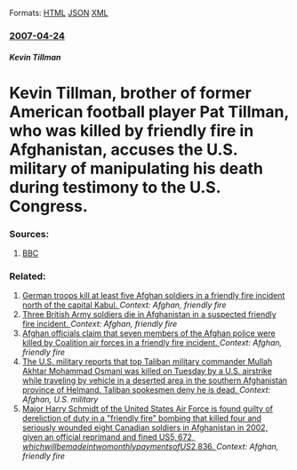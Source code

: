 
Formats: [HTML](/news/2007/04/24/kevin-tillman-brother-of-former-american-football-player-pat-tillman-who-was-killed-by-friendly-fire-in-afghanistan-accuses-the-u-s-mil.html)  [JSON](/news/2007/04/24/kevin-tillman-brother-of-former-american-football-player-pat-tillman-who-was-killed-by-friendly-fire-in-afghanistan-accuses-the-u-s-mil.json)  [XML](/news/2007/04/24/kevin-tillman-brother-of-former-american-football-player-pat-tillman-who-was-killed-by-friendly-fire-in-afghanistan-accuses-the-u-s-mil.xml)  

### [2007-04-24](/news/2007/04/24/index.md)

##### Kevin Tillman
#  Kevin Tillman, brother of former American football player Pat Tillman, who was killed by friendly fire in Afghanistan, accuses the U.S. military of manipulating his death during testimony to the U.S. Congress. 




### Sources:

1. [BBC](http://news.bbc.co.uk/1/hi/world/americas/6588611.stm)

### Related:

1. [German troops kill at least five Afghan soldiers in a friendly fire incident north of the capital Kabul. ](/news/2010/04/3/german-troops-kill-at-least-five-afghan-soldiers-in-a-friendly-fire-incident-north-of-the-capital-kabul.md) _Context: Afghan, friendly fire_
2. [ Three British Army soldiers die in Afghanistan in a suspected friendly fire incident. ](/news/2007/08/24/three-british-army-soldiers-die-in-afghanistan-in-a-suspected-friendly-fire-incident.md) _Context: Afghan, friendly fire_
3. [ Afghan officials claim that seven members of the Afghan police were killed by Coalition air forces in a friendly fire incident. ](/news/2007/06/12/afghan-officials-claim-that-seven-members-of-the-afghan-police-were-killed-by-coalition-air-forces-in-a-friendly-fire-incident.md) _Context: Afghan, friendly fire_
4. [ The U.S. military reports that top Taliban military commander Mullah Akhtar Mohammad Osmani was killed on Tuesday by a U.S. airstrike while traveling by vehicle in a deserted area in the southern Afghanistan province of Helmand. Taliban spokesmen deny he is dead. ](/news/2006/12/23/the-u-s-military-reports-that-top-taliban-military-commander-mullah-akhtar-mohammad-osmani-was-killed-on-tuesday-by-a-u-s-airstrike-while.md) _Context: Afghan, U.S. military_
5. [ Major Harry Schmidt of the United States Air Force is found guilty of dereliction of duty in a "friendly fire" bombing that killed four and seriously wounded eight Canadian soldiers in Afghanistan in 2002, given an official reprimand and fined US$5,672, which will be made in two monthly payments of US$2,836. ](/news/2004/07/6/major-harry-schmidt-of-the-united-states-air-force-is-found-guilty-of-dereliction-of-duty-in-a-friendly-fire-bombing-that-killed-four-and.md) _Context: Afghan, friendly fire_
